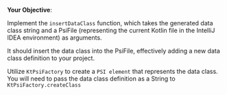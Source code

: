 **Your Objective**: 

Implement the `insertDataClass` function, which takes the generated data class string and a PsiFile 
(representing the current Kotlin file in the IntelliJ IDEA environment) as arguments.

It should insert the data class into the PsiFile, effectively adding a new data class definition to your project.

<div class="hint" title="Create new data class">

Utilize `KtPsiFactory` to create a `PSI element` that represents the data class. 
You will need to pass the data class definition as a String to `KtPsiFactory.createClass`
</div>